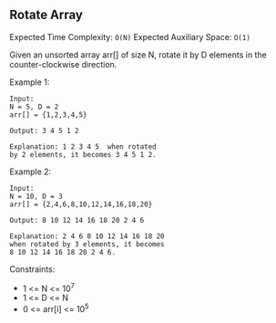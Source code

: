 ## Rotate Array
Expected Time Complexity: `O(N)`
Expected Auxiliary Space: `O(1)`

Given an unsorted array arr[] of size N, rotate it by D elements in the counter-clockwise direction. 

Example 1:
```
Input:
N = 5, D = 2
arr[] = {1,2,3,4,5}

Output: 3 4 5 1 2

Explanation: 1 2 3 4 5  when rotated
by 2 elements, it becomes 3 4 5 1 2.
```
Example 2:
```
Input:
N = 10, D = 3
arr[] = {2,4,6,8,10,12,14,16,18,20}

Output: 8 10 12 14 16 18 20 2 4 6

Explanation: 2 4 6 8 10 12 14 16 18 20 
when rotated by 3 elements, it becomes 
8 10 12 14 16 18 20 2 4 6. 
```
Constraints:
- 1 <= N <= 10<sup>7</sup>
- 1 <= D <= N
- 0 <= arr[i] <= 10<sup>5</sup>